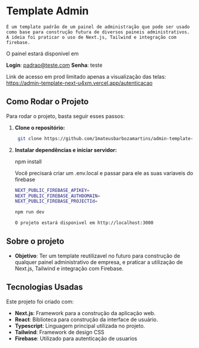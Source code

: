 # Template Admin

    É um template padrão de um painel de administração que pode ser usado como base para construção futura de diversos paineis administrativos.
    A ideia foi praticar o uso de Next.js, Tailwind e integração com firebase.

O painel estará disponivel em 

**Login**: padrao@teste.com
**Senha**: teste

Link de acesso em prod limitado apenas a visualização das telas: https://admin-template-next-u4xm.vercel.app/autenticacao

## Como Rodar o Projeto

Para rodar o projeto, basta seguir esses passos:

1. **Clone o repositório:**

   ```bash
    git clone https://github.com/1mateusbarbozamartins/admin-template-next.git

2. **Instalar dependências e iniciar servidor:**

    npm install

    Você precisará criar um .env.local e passar para ele as suas variaveis do firebase

    ```bash
    NEXT_PUBLIC_FIREBASE_APIKEY=
    NEXT_PUBLIC_FIREBASE_AUTHDOMAIN=
    NEXT_PUBLIC_FIREBASE_PROJECTId=

    npm run dev

    O projeto estará disponivel em http://localhost:3000

## Sobre o projeto

- **Objetivo**: Ter um template reutilizavel no futuro para construção de qualquer painel administrativo de empresa,
    e praticar a utilização de Next.js, Tailwind e integração com Firebase.

## Tecnologias Usadas

Este projeto foi criado com:

- **Next.js**: Framework para a construção da aplicação web.
- **React**: Biblioteca para construção da interface de usuário.
- **Typescript**: Linguagem principal utilizada no projeto.
- **Tailwind**: Framework de design CSS
- **Firebase**: Utilizado para autenticação de usuarios
